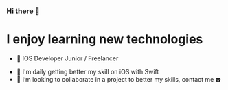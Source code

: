 ### Hi there 👋


# I enjoy learning new technologies

* :iphone: IOS Developer Junior / Freelancer
- :blue_book: I'm daily getting better my skill on iOS with Swift 
- 👯 I’m looking to collaborate in a project to better my skills, contact me :phone:


